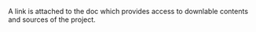 A link is attached to the doc which provides access to downlable contents and sources of the project.
